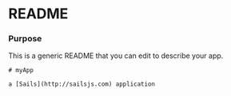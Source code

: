 # README
### Purpose

This is a generic README that you can edit to describe your app.


<docmeta name="displayName" value="README.md">

```
# myApp

a [Sails](http://sailsjs.com) application

```
